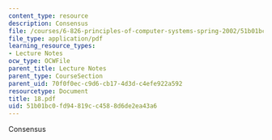 ```yaml
---
content_type: resource
description: Consensus
file: /courses/6-826-principles-of-computer-systems-spring-2002/51b01bc0fd94819cc4588d6de2ea43a6_18.pdf
file_type: application/pdf
learning_resource_types:
- Lecture Notes
ocw_type: OCWFile
parent_title: Lecture Notes
parent_type: CourseSection
parent_uid: 70f0f0ec-c9d6-cb17-4d3d-c4efe922a592
resourcetype: Document
title: 18.pdf
uid: 51b01bc0-fd94-819c-c458-8d6de2ea43a6
---
```

Consensus

